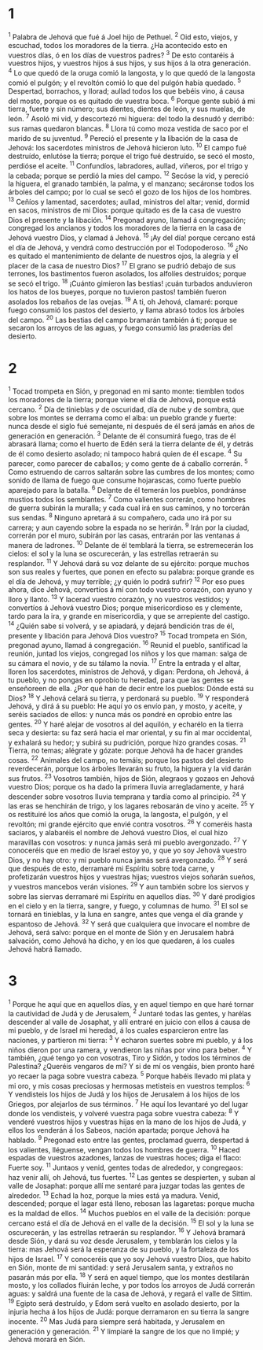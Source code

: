 # 1 
<sup class='bibleverse'>1</sup> Palabra de Jehová que fué á Joel hijo de Pethuel. <sup class='bibleverse'>2</sup> Oid esto, viejos, y escuchad, todos los moradores de la tierra. ¿Ha acontecido esto en vuestros días, ó en los días de vuestros padres? <sup class='bibleverse'>3</sup> De esto contaréis á vuestros hijos, y vuestros hijos á sus hijos, y sus hijos á la otra generación. <sup class='bibleverse'>4</sup> Lo que quedó de la oruga comió la langosta, y lo que quedó de la langosta comió el pulgón; y el revoltón comió lo que del pulgón había quedado. <sup class='bibleverse'>5</sup> Despertad, borrachos, y llorad; aullad todos los que bebéis vino, á causa del mosto, porque os es quitado de vuestra boca. <sup class='bibleverse'>6</sup> Porque gente subió á mi tierra, fuerte y sin número; sus dientes, dientes de león, y sus muelas, de león. <sup class='bibleverse'>7</sup> Asoló mi vid, y descortezó mi higuera: del todo la desnudó y derribó: sus ramas quedaron blancas. <sup class='bibleverse'>8</sup> Llora tú como moza vestida de saco por el marido de su juventud. <sup class='bibleverse'>9</sup> Pereció el presente y la libación de la casa de Jehová: los sacerdotes ministros de Jehová hicieron luto. <sup class='bibleverse'>10</sup> El campo fué destruído, enlutóse la tierra; porque el trigo fué destruído, se secó el mosto, perdióse el aceite. <sup class='bibleverse'>11</sup> Confundíos, labradores, aullad, viñeros, por el trigo y la cebada; porque se perdió la mies del campo. <sup class='bibleverse'>12</sup> Secóse la vid, y pereció la higuera, el granado también, la palma, y el manzano; secáronse todos los árboles del campo; por lo cual se secó el gozo de los hijos de los hombres. <sup class='bibleverse'>13</sup> Ceñíos y lamentad, sacerdotes; aullad, ministros del altar; venid, dormid en sacos, ministros de mi Dios: porque quitado es de la casa de vuestro Dios el presente y la libación. <sup class='bibleverse'>14</sup> Pregonad ayuno, llamad á congregación; congregad los ancianos y todos los moradores de la tierra en la casa de Jehová vuestro Dios, y clamad á Jehová. <sup class='bibleverse'>15</sup> ¡Ay del día! porque cercano está el día de Jehová, y vendrá como destrucción por el Todopoderoso. <sup class='bibleverse'>16</sup> ¿No es quitado el mantenimiento de delante de nuestros ojos, la alegría y el placer de la casa de nuestro Dios? <sup class='bibleverse'>17</sup> El grano se pudrió debajo de sus terrones, los bastimentos fueron asolados, los alfolíes destruídos; porque se secó el trigo. <sup class='bibleverse'>18</sup> ¡Cuánto gimieron las bestias! ¡cuán turbados anduvieron los hatos de los bueyes, porque no tuvieron pastos! también fueron asolados los rebaños de las ovejas. <sup class='bibleverse'>19</sup> A ti, oh Jehová, clamaré: porque fuego consumió los pastos del desierto, y llama abrasó todos los árboles del campo. <sup class='bibleverse'>20</sup> Las bestias del campo bramarán también á ti; porque se secaron los arroyos de las aguas, y fuego consumió las praderías del desierto. 

# 2 
<sup class='bibleverse'>1</sup> Tocad trompeta en Sión, y pregonad en mi santo monte: tiemblen todos los moradores de la tierra; porque viene el día de Jehová, porque está cercano. <sup class='bibleverse'>2</sup> Día de tinieblas y de oscuridad, día de nube y de sombra, que sobre los montes se derrama como el alba: un pueblo grande y fuerte: nunca desde el siglo fué semejante, ni después de él será jamás en años de generación en generación. <sup class='bibleverse'>3</sup> Delante de él consumirá fuego, tras de él abrasará llama; como el huerto de Edén será la tierra delante de él, y detrás de él como desierto asolado; ni tampoco habrá quien de él escape. <sup class='bibleverse'>4</sup> Su parecer, como parecer de caballos; y como gente de á caballo correrán. <sup class='bibleverse'>5</sup> Como estruendo de carros saltarán sobre las cumbres de los montes; como sonido de llama de fuego que consume hojarascas, como fuerte pueblo aparejado para la batalla. <sup class='bibleverse'>6</sup> Delante de él temerán los pueblos, pondránse mustios todos los semblantes. <sup class='bibleverse'>7</sup> Como valientes correrán, como hombres de guerra subirán la muralla; y cada cual irá en sus caminos, y no torcerán sus sendas. <sup class='bibleverse'>8</sup> Ninguno apretará á su compañero, cada uno irá por su carrera; y aun cayendo sobre la espada no se herirán. <sup class='bibleverse'>9</sup> Irán por la ciudad, correrán por el muro, subirán por las casas, entrarán por las ventanas á manera de ladrones. <sup class='bibleverse'>10</sup> Delante de él temblará la tierra, se estremecerán los cielos: el sol y la luna se oscurecerán, y las estrellas retraerán su resplandor. <sup class='bibleverse'>11</sup> Y Jehová dará su voz delante de su ejército: porque muchos son sus reales y fuertes, que ponen en efecto su palabra: porque grande es el día de Jehová, y muy terrible; ¿y quién lo podrá sufrir? <sup class='bibleverse'>12</sup> Por eso pues ahora, dice Jehová, convertíos á mí con todo vuestro corazón, con ayuno y lloro y llanto. <sup class='bibleverse'>13</sup> Y lacerad vuestro corazón, y no vuestros vestidos; y convertíos á Jehová vuestro Dios; porque misericordioso es y clemente, tardo para la ira, y grande en misericordia, y que se arrepiente del castigo. <sup class='bibleverse'>14</sup> ¿Quién sabe si volverá, y se apiadará, y dejará bendición tras de él, presente y libación para Jehová Dios vuestro? <sup class='bibleverse'>15</sup> Tocad trompeta en Sión, pregonad ayuno, llamad á congregación. <sup class='bibleverse'>16</sup> Reunid el pueblo, santificad la reunión, juntad los viejos, congregad los niños y los que maman: salga de su cámara el novio, y de su tálamo la novia. <sup class='bibleverse'>17</sup> Entre la entrada y el altar, lloren los sacerdotes, ministros de Jehová, y digan: Perdona, oh Jehová, á tu pueblo, y no pongas en oprobio tu heredad, para que las gentes se enseñoreen de ella. ¿Por qué han de decir entre los pueblos: Dónde está su Dios? <sup class='bibleverse'>18</sup> Y Jehová celará su tierra, y perdonará su pueblo. <sup class='bibleverse'>19</sup> Y responderá Jehová, y dirá á su pueblo: He aquí yo os envío pan, y mosto, y aceite, y seréis saciados de ellos: y nunca más os pondré en oprobio entre las gentes. <sup class='bibleverse'>20</sup> Y haré alejar de vosotros al del aquilón, y echarélo en la tierra seca y desierta: su faz será hacia el mar oriental, y su fin al mar occidental, y exhalará su hedor; y subirá su pudrición, porque hizo grandes cosas. <sup class='bibleverse'>21</sup> Tierra, no temas; alégrate y gózate: porque Jehová ha de hacer grandes cosas. <sup class='bibleverse'>22</sup> Animales del campo, no temáis; porque los pastos del desierto reverdecerán, porque los árboles llevarán su fruto, la higuera y la vid darán sus frutos. <sup class='bibleverse'>23</sup> Vosotros también, hijos de Sión, alegraos y gozaos en Jehová vuestro Dios; porque os ha dado la primera lluvia arregladamente, y hará descender sobre vosotros lluvia temprana y tardía como al principio. <sup class='bibleverse'>24</sup> Y las eras se henchirán de trigo, y los lagares rebosarán de vino y aceite. <sup class='bibleverse'>25</sup> Y os restituiré los años que comió la oruga, la langosta, el pulgón, y el revoltón; mi grande ejército que envié contra vosotros. <sup class='bibleverse'>26</sup> Y comeréis hasta saciaros, y alabaréis el nombre de Jehová vuestro Dios, el cual hizo maravillas con vosotros: y nunca jamás será mi pueblo avergonzado. <sup class='bibleverse'>27</sup> Y conoceréis que en medio de Israel estoy yo, y que yo soy Jehová vuestro Dios, y no hay otro: y mi pueblo nunca jamás será avergonzado. <sup class='bibleverse'>28</sup> Y será que después de esto, derramaré mi Espíritu sobre toda carne, y profetizarán vuestros hijos y vuestras hijas; vuestros viejos soñarán sueños, y vuestros mancebos verán visiones. <sup class='bibleverse'>29</sup> Y aun también sobre los siervos y sobre las siervas derramaré mi Espíritu en aquellos días. <sup class='bibleverse'>30</sup> Y daré prodigios en el cielo y en la tierra, sangre, y fuego, y columnas de humo. <sup class='bibleverse'>31</sup> El sol se tornará en tinieblas, y la luna en sangre, antes que venga el día grande y espantoso de Jehová. <sup class='bibleverse'>32</sup> Y será que cualquiera que invocare el nombre de Jehová, será salvo: porque en el monte de Sión y en Jerusalem habrá salvación, como Jehová ha dicho, y en los que quedaren, á los cuales Jehová habrá llamado. 

# 3 
<sup class='bibleverse'>1</sup> Porque he aquí que en aquellos días, y en aquel tiempo en que haré tornar la cautividad de Judá y de Jerusalem, <sup class='bibleverse'>2</sup> Juntaré todas las gentes, y harélas descender al valle de Josaphat, y allí entraré en juicio con ellos á causa de mi pueblo, y de Israel mi heredad, á los cuales esparcieron entre las naciones, y partieron mi tierra: <sup class='bibleverse'>3</sup> Y echaron suertes sobre mi pueblo, y á los niños dieron por una ramera, y vendieron las niñas por vino para beber. <sup class='bibleverse'>4</sup> Y también, ¿qué tengo yo con vosotras, Tiro y Sidón, y todos los términos de Palestina? ¿Queréis vengaros de mí? Y si de mí os vengáis, bien pronto haré yo recaer la paga sobre vuestra cabeza. <sup class='bibleverse'>5</sup> Porque habéis llevado mi plata y mi oro, y mis cosas preciosas y hermosas metisteis en vuestros templos: <sup class='bibleverse'>6</sup> Y vendisteis los hijos de Judá y los hijos de Jerusalem á los hijos de los Griegos, por alejarlos de sus términos. <sup class='bibleverse'>7</sup> He aquí los levantaré yo del lugar donde los vendisteis, y volveré vuestra paga sobre vuestra cabeza: <sup class='bibleverse'>8</sup> Y venderé vuestros hijos y vuestras hijas en la mano de los hijos de Judá, y ellos los venderán á los Sabeos, nación apartada; porque Jehová ha hablado. <sup class='bibleverse'>9</sup> Pregonad esto entre las gentes, proclamad guerra, despertad á los valientes, lléguense, vengan todos los hombres de guerra. <sup class='bibleverse'>10</sup> Haced espadas de vuestros azadones, lanzas de vuestras hoces; diga el flaco: Fuerte soy. <sup class='bibleverse'>11</sup> Juntaos y venid, gentes todas de alrededor, y congregaos: haz venir allí, oh Jehová, tus fuertes. <sup class='bibleverse'>12</sup> Las gentes se despierten, y suban al valle de Josaphat: porque allí me sentaré para juzgar todas las gentes de alrededor. <sup class='bibleverse'>13</sup> Echad la hoz, porque la mies está ya madura. Venid, descended; porque el lagar está lleno, rebosan las lagaretas: porque mucha es la maldad de ellos. <sup class='bibleverse'>14</sup> Muchos pueblos en el valle de la decisión: porque cercano está el día de Jehová en el valle de la decisión. <sup class='bibleverse'>15</sup> El sol y la luna se oscurecerán, y las estrellas retraerán su resplandor. <sup class='bibleverse'>16</sup> Y Jehová bramará desde Sión, y dará su voz desde Jerusalem, y temblarán los cielos y la tierra: mas Jehová será la esperanza de su pueblo, y la fortaleza de los hijos de Israel. <sup class='bibleverse'>17</sup> Y conoceréis que yo soy Jehová vuestro Dios, que habito en Sión, monte de mi santidad: y será Jerusalem santa, y extraños no pasarán más por ella. <sup class='bibleverse'>18</sup> Y será en aquel tiempo, que los montes destilarán mosto, y los collados fluirán leche, y por todos los arroyos de Judá correrán aguas: y saldrá una fuente de la casa de Jehová, y regará el valle de Sittim. <sup class='bibleverse'>19</sup> Egipto será destruído, y Edom será vuelto en asolado desierto, por la injuria hecha á los hijos de Judá: porque derramaron en su tierra la sangre inocente. <sup class='bibleverse'>20</sup> Mas Judá para siempre será habitada, y Jerusalem en generación y generación. <sup class='bibleverse'>21</sup> Y limpiaré la sangre de los que no limpié; y Jehová morará en Sión. 